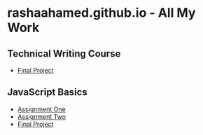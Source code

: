 # rashaahamed.github.io - All My Work

## Technical Writing Course

 - [Final Project](https://rashaahamed.github.io/final_project_tr/index.html)

## JavaScript Basics

 - [Assignment One]()
 - [Assignment Two](https://https://rashaahamed.github.io/JavaScript%20Basics/jsbasics_asm2/index.html)
 - [Final Project](https://rashaahamed.github.io/JavaScript%20Basics/jsbasics_fp_2022/index.html)
